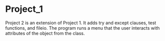 # Project_1

Project 2 is an extension of Project 1. It adds try and except clauses, test functions, and fileio.
The program runs a menu that the user interacts with attributes of the object from the class. 
 

 
